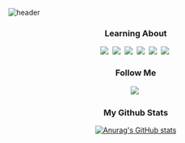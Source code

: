 ![header](https://capsule-render.vercel.app/api?type=soft&color=hexacode000000&text=Welcome!&fontColor=8000FF&fontAlign=78&animation=fadeIn)
</p>


<h3 align="center"> Learning About </h3>
<p align="center">
    <img src="https://img.shields.io/badge/C++-2bc6d4?style=flat-square&logo=C++&logoColor=white"/></a>&nbsp
    <img src="https://img.shields.io/badge/C-A8B9CC?style=flat-square&logo=C&logoColor=white"/></a>&nbsp
    <img src="https://img.shields.io/badge/Python-3776AB?style=flat-square&logo=Python&logoColor=white"/></a>&nbsp
    <img src="https://img.shields.io/badge/Unity-FFFFFF?style=flat-square&logo=Unity&logoColor=white"/></a>&nbsp
    <img src="https://img.shields.io/badge/GitHub-181717?style=flat-square&logo=GitHub&logoColor=white"/></a>&nbsp
    <img src="https://img.shields.io/badge/.NET-512BD4?style=flat-square&logo=.NET&logoColor=white"/></a>&nbsp
    
</p>
<h3 align="center"> Follow Me </h3>
<p align="center">
  <a href="https://instagram.com/gmlwo_00?igshid=YmMyMTA2M2Y="><img src="https://img.shields.io/badge/Instagram-E4405F?style=flat-square&logo=Instagram&logoColor=white&link=https://instagram.com/gmlwo_00?igshid=YmMyMTA2M2Y="/></a>&nbsp
</p>
<h3 align="center"> My Github Stats </h3>
<div align="center">

[![Anurag's GitHub stats](https://github-readme-stats.vercel.app/api?username=chlgmlwo&hide_title=true&show_icons=true&include_all_commits=true&disable_animations=true&theme=midnight-purple)](https://github.com/anuraghazra/github-readme-stats)
</div>
